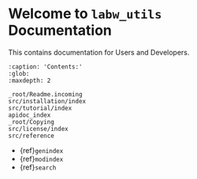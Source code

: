 # Welcome to `labw_utils` Documentation

This contains documentation for Users and Developers.

```{toctree}
:caption: 'Contents:'
:glob:
:maxdepth: 2

_root/Readme.incoming
src/installation/index
src/tutorial/index
apidoc_index
_root/Copying
src/license/index
src/reference
```

- {ref}`genindex`
- {ref}`modindex`
- {ref}`search`
